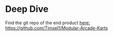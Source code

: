 # Deep Dive
Find the git repo of the end product [here:](https://github.com/Timsel1/Modular-Arcade-Karts) https://github.com/Timsel1/Modular-Arcade-Karts 
